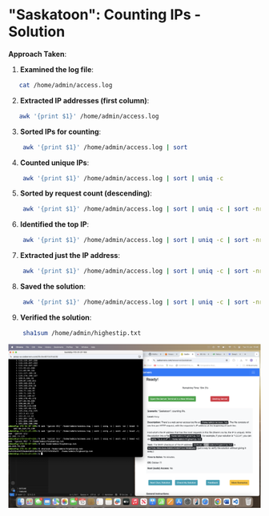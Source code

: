 # "Saskatoon": Counting IPs - Solution

**Approach Taken**:

1. **Examined the log file**:

```bash
   cat /home/admin/access.log
```

2. **Extracted IP addresses (first column)**:

```bash
   awk '{print $1}' /home/admin/access.log
```

3. **Sorted IPs for counting**:

```bash
    awk '{print $1}' /home/admin/access.log | sort
```

4. **Counted unique IPs**:

```bash
    awk '{print $1}' /home/admin/access.log | sort | uniq -c
```

5. **Sorted by request count (descending)**:

```bash
    awk '{print $1}' /home/admin/access.log | sort | uniq -c | sort -nr
```

6. **Identified the top IP**:

```bash
    awk '{print $1}' /home/admin/access.log | sort | uniq -c | sort -nr | head -1
```

7. **Extracted just the IP address**:

```bash
    awk '{print $1}' /home/admin/access.log | sort | uniq -c | sort -nr | head -1 | awk '{print $2}'
```

8. **Saved the solution**:

```bash
    awk '{print $1}' /home/admin/access.log | sort | uniq -c | sort -nr | head -1 | awk '{print $2}' > /home/admin/highestip.txt
```

9. **Verified the solution**:

```bash
    sha1sum /home/admin/highestip.txt
```

![Sad Server-S2](images.png/Sad%20Server-S2.png)